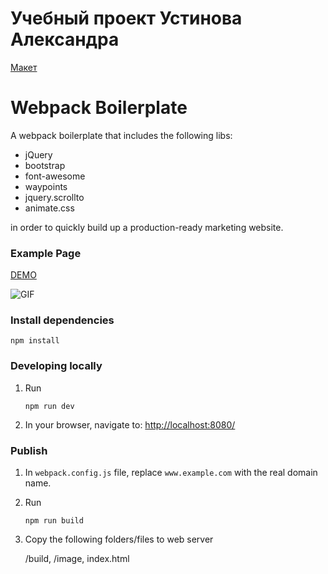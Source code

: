 # Учебный проект Устинова Александра

[Макет](https://www.figma.com/file/DGCvEpASKiK0BQZsV4UWji/%D0%9B%D0%B5%D0%BD%D0%B4%D0%B8%D0%BD%D0%B3-stc-%D0%BA%D0%B8%D0%BD%D0%BE%D1%82%D0%B5%D0%B0%D1%82%D1%80?node-id=93%3A12)

# Webpack Boilerplate

A webpack boilerplate that includes the following libs:

- jQuery
- bootstrap
- font-awesome
- waypoints
- jquery.scrollto
- animate.css

in order to quickly build up a production-ready marketing website.

### Example Page

[DEMO](http://geniuscarrier.com/demo/webpack-boilerplate/)

![GIF](http://geniuscarrier.me/images/webpack-boilerplate.gif)

### Install dependencies

```
npm install
```

### Developing locally

1. Run

   ```
   npm run dev
   ```

2. In your browser, navigate to: [http://localhost:8080/](http://localhost:8080/)

### Publish

1. In `webpack.config.js` file, replace `www.example.com` with the real domain name.

2. Run

   ```
   npm run build
   ```

3. Copy the following folders/files to web server

   /build,
   /image,
   index.html
